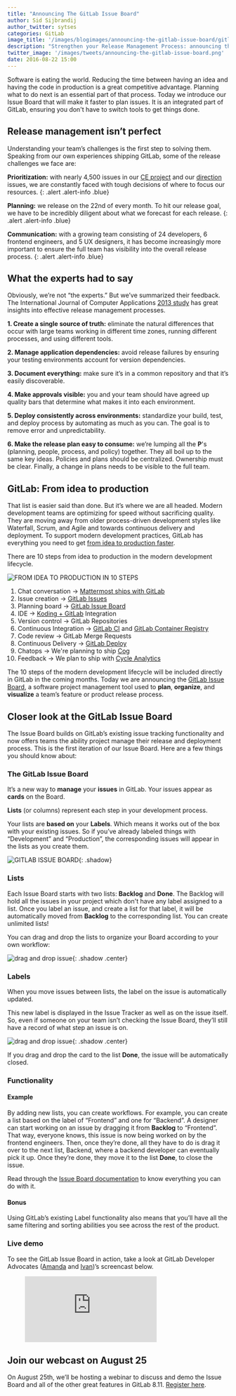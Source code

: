 ```yaml
---
title: "Announcing The GitLab Issue Board"
author: Sid Sijbrandij
author_twitter: sytses
categories: GitLab
image_title: '/images/blogimages/announcing-the-gitlab-issue-board/gitlab-issue-board-cover.png'
description: "Strengthen your Release Management Process: announcing the GitLab Issue Board!"
twitter_image: '/images/tweets/announcing-the-gitlab-issue-board.png'
date: 2016-08-22 15:00
---
```


Software is eating the world. Reducing the time between having an idea and having the code in production 
is a great competitive advantage. Planning what to do next is an essential part of that process. Today we 
introduce our Issue Board that will make it faster to plan issues. It is an integrated part of GitLab, ensuring 
you don't have to switch tools to get things done.

<!-- more -->

## Release management isn’t perfect

Understanding your team’s challenges is the first step to solving them.
Speaking from our own experiences shipping GitLab, some of the release
challenges we face are:

**Prioritization:** with nearly 4,500 issues in our [CE project][ce] and
our [direction] issues, we are constantly faced with tough decisions of
where to focus our resources.
{: .alert .alert-info .blue}

**Planning:** we release on the 22nd of every month. To hit our release goal,
we have to be incredibly diligent about what we forecast for each release.
{: .alert .alert-info .blue}

**Communication:** with a growing team consisting of 24 developers, 6 frontend
engineers, and 5 UX designers, it has become increasingly more important to
ensure the full team has visibility into the overall release process.
{: .alert .alert-info .blue}

## What the experts had to say

Obviously, we’re not “the experts.” But we’ve summarized their feedback.
The International Journal of Computer Applications [2013 study][2013] has
great insights into effective release management processes.

<i class="fa fa-globe fa-fw font-awesome purple" aria-hidden="true"></i> **1. Create
a single source of truth:** eliminate the natural differences that
occur with large teams working in different time zones, running different
processes, and using different tools.

<i class="fa fa-arrows-alt fa-fw font-awesome orange" aria-hidden="true"></i> **2. Manage
application dependencies:** avoid release failures by ensuring your
testing environments account for version dependencies.

<i class="fa fa-pencil-square-o fa-fw font-awesome purple" aria-hidden="true"></i> **3. Document
everything:** make sure it’s in a common repository and that it’s
easily discoverable.

<i class="fa fa-eye fa-fw font-awesome orange" aria-hidden="true"></i> **4. Make
approvals visible:** you and your team should have agreed up quality
bars that determine what makes it into each environment.

<i class="fa fa-terminal fa-fw font-awesome purple" aria-hidden="true"></i> **5. Deploy
consistently across environments:** standardize your build, test,
and deploy process by automating as much as you can. The goal is to
remove error and unpredictability.

<i class="fa fa-crosshairs fa-fw font-awesome orange" aria-hidden="true"></i> **6. Make
the release plan easy to consume:** we’re lumping all the
**P**'s (planning, people, process, and policy) together. They all boil up to
the same key ideas. Policies and plans should be centralized. Ownership must
be clear. Finally, a change in plans needs to be visible to the full team.

## GitLab: From idea to production

That list is easier said than done. But it’s where we are all headed.
Modern development teams are optimizing for speed without sacrificing quality.
They are moving away from older process-driven development styles like Waterfall,
Scrum, and Agile and towards continuous delivery and deployment. To
support modern development practices, GitLab has everything you need to get
[from idea to production faster][cd].

There are 10 steps from idea to production in the modern development lifecycle.

![FROM IDEA TO PRODUCTION IN 10 STEPS](/images/blogimages/announcing-the-gitlab-issue-board/10-step-dev-lifecycle-plan.png)

1. Chat conversation &#8594; [Mattermost ships with GitLab][mattermost]
1. Issue creation &#8594; [GitLab Issues][issue]
1. Planning board &#8594; [GitLab Issue Board]
1. IDE &#8594; [Koding + GitLab][koding] Integration
1. Version control &#8594; GitLab Repositories
1. Continuous Integration &#8594; [GitLab CI][ci] and [GitLab Container Registry][container]
1. Code review &#8594; GitLab Merge Requests
1. Continuous Delivery &#8594; [GitLab Deploy][cd]
1. Chatops &#8594; We're planning to ship [Cog]
1. Feedback &#8594; We plan to ship with [Cycle Analytics][cycle]

The 10 steps of the modern development lifecycle will be included directly in
GitLab in the coming months. Today we are announcing the [GitLab Issue Board],
a software project management tool used to **plan**, **organize**, and **visualize** a team’s
feature or product release process.

## Closer look at the GitLab Issue Board

The Issue Board builds on GitLab’s existing issue tracking functionality and now
offers teams the ability project manage their release and deployment process. This
is the first iteration of our Issue Board. Here are a few things you should know about:

### The GitLab Issue Board

<i class="fa fa-check-circle-o fa-fw font-awesome green" aria-hidden="true"></i> It’s
a new way to **manage** your **issues** in GitLab. Your issues appear as **cards** on the Board.

<i class="fa fa-check-circle-o fa-fw font-awesome green" aria-hidden="true"></i> **Lists**
(or columns) represent each step in your development process.

<i class="fa fa-check-circle-o fa-fw font-awesome green" aria-hidden="true"></i> Your
lists are **based on** your **Labels**. Which means it works out of the box with your existing issues.
So if you’ve already labeled things with “Development” and “Production”, the corresponding issues will
appear in the lists as you create them.

![GITLAB ISSUE BOARD](/images/blogimages/announcing-the-gitlab-issue-board/gitlab-issue-board.png){: .shadow}

### Lists

<i class="fa fa-check-circle-o fa-fw font-awesome green" aria-hidden="true"></i> Each
Issue Board starts with two lists: **Backlog** and **Done**. The Backlog will hold all the issues in
your project which don't have any label assigned to a list. Once you label an issue, and create a list for that
label, it will be automatically moved from **Backlog** to the corresponding list. You can create unlimited lists!

<i class="fa fa-check-circle-o fa-fw font-awesome green" aria-hidden="true"></i> You
can drag and drop the lists to organize your Board according to your own workflow:

![drag and drop issue](/images/blogimages/announcing-the-gitlab-issue-board/gif-drag-and-drop-list.gif){: .shadow .center}

### Labels

<i class="fa fa-check-circle-o fa-fw font-awesome green" aria-hidden="true"></i> When
you move issues between lists, the label on the issue is automatically updated.

<i class="fa fa-check-circle-o fa-fw font-awesome green" aria-hidden="true"></i> This
new label is displayed in the Issue Tracker as well as on the issue itself. So, even if someone on
your team isn’t checking the Issue Board, they’ll still have a record of what step an issue is on.

![drag and drop issue](/images/blogimages/announcing-the-gitlab-issue-board/gif-drag-and-drop.gif){: .shadow .center}

<i class="fa fa-check-circle-o fa-fw font-awesome green" aria-hidden="true"></i> If
you drag and drop the card to the list **Done**, the issue will be automatically closed.

### Functionality

#### Example

<i class="fa fa-check-circle-o fa-fw font-awesome green" aria-hidden="true"></i> By
adding new lists, you can create workflows. For example, you can create a list
based on the label of “Frontend” and one for “Backend”. A designer can start working on
an issue by dragging it from **Backlog** to “Frontend”. That way, everyone knows,
this issue is now being worked on by the frontend engineers.
Then, once they’re done, all they have to do is drag it over to the next list, Backend,
where a backend developer can eventually pick it up. Once they’re done, they move it to
the list **Done**, to close the issue.

Read through the [Issue Board documentation][doc] to know everything you can do with it.

#### Bonus

<i class="fa fa-check-circle-o fa-fw font-awesome green" aria-hidden="true"></i> Using
GitLab’s existing Label functionality also means that you’ll have all the same
filtering and sorting abilities you see across the rest of the product.

### Live demo

<i class="fa fa-check-circle-o fa-fw font-awesome green" aria-hidden="true"></i> To
see the GitLab Issue Board in action, take a look at GitLab Developer Advocates
([Amanda] and [Ivan])’s screencast below.

<figure class="video_container">
  <iframe src="https://www.youtube.com/embed/UWsJ8tkHAa8" frameborder="0" allowfullscreen="true"> </iframe>
</figure>

## Join our webcast on August 25

On August 25th, we’ll be hosting a webinar to discuss and demo the Issue Board and all of the other
great features in GitLab 8.11. [Register here][webcast].

<!-- identifiers -->

[2013]: http://citeseerx.ist.psu.edu/viewdoc/download?doi=10.1.1.403.1791&rep=rep1&type=pdf
[about-gitlab-com]: htpps://about.gitlab.com/
[cd]: https://about.gitlab.com/2016/08/05/continuous-integration-delivery-and-deployment-with-gitlab/
[ce]: https://gitlab.com/gitlab-org/gitlab-ce/issues
[ci]: https://about.gitlab.com/gitlab-ci/
[cog]: https://gitlab.com/gitlab-org/omnibus-gitlab/issues/1412
[container]: https://about.gitlab.com/2016/05/23/gitlab-container-registry/
[cycle]: https://gitlab.com/gitlab-org/gitlab-ee/issues/847
[direction]: https://about.gitlab.com/direction/
[doc]: http://docs.gitlab.com/ce/user/project/issue_board.html
[GitLab Issue Board]: /solutions/issueboard/
[issue]: https://about.gitlab.com/2016/03/03/start-with-an-issue/
[koding]: https://about.gitlab.com/2016/07/26/koding-and-gitlab-integrated/
[mattermost]: https://about.gitlab.com/2015/08/18/gitlab-loves-mattermost/
[webcast]: https://page.gitlab.com/AugustWebcast_LandingPage.html
[Amanda]: https://twitter.com/AmbassadorAwsum
[Ivan]: https://twitter.com/inemation

<style>
  .blue {
    color: rgb(49,112,143);
  }
  .center {
    display: block;
    margin-right: auto;
    margin-left: auto;
  }
  .font-awesome {
    font-size:.85em;
  }
  .purple {
    color:rgb(107,79,187);
  }
  .orange {
    color:rgb(252,109,38);
  }
  .green {
    color: rgb(60,118,61);
  }
</style>
